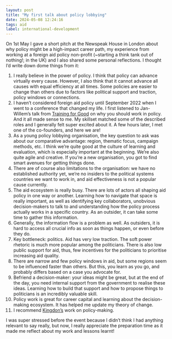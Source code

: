 ```yaml
---
layout: post
title: "My first talk about policy lobbying"
date: 2024-05-08 12:24:16
tags: aid
label: international-development
---
```


On 1st May I gave a short pitch at the Newspeak House in London about why policy might be a high-impact career path, my experience from working at a foreign aid policy non-profit (~starting a think tank out of nothing!; in the UK) and I also shared some personal reflections. I thought I’d write down dome things from it:
1. I really believe in the power of policy. I think that policy can advance virtually every cause. However, I also think that it cannot advance all causes with equal efficiency at all times. Some policies are easier to change than others due to factors like political support and traction, policy windows or connections.
2. I haven’t considered foreign aid policy until September 2022 when I went to a conference that changed my life. I first listened to Jan-Willem’s talk from [Training for Good](https://www.trainingforgood.com/) on why you should work in policy. And it all made sense to me. My skillset matched some of the described roles and I generally felt super excited about it. A few hours later, I met one of the co-founders, and here we are!
3. As a young policy lobbying organisation, the key question to ask was about our comparative advantage: region, thematic focus, campaign methods, etc. I think we’re quite good at the culture of learning and evaluation, which is especially important at the beginning. We’re also quite agile and creative. If you’re a new organisation, you got to find smart avenues for getting things done.
4. There are of course also limitations to the organisation: we have no established authority yet, we’re no insiders to the political systems countries we want to work in, and aid effectiveness is not a popular cause currently.
5. The aid ecosystem is really busy. There are lots of actors all shaping aid policy in one way or another. Learning how to navigate that space is really important, as well as identifying key collaborators, unobvious decision-makers to talk to and understanding how the policy process actually works in a specific country. As an outsider, it can take some time to gather this information.
6. Generally, the information flow is a problem as well. As outsiders, it is hard to access all crucial info as soon as things happen, or even before they do.
7. Key bottleneck: politics. Aid has very low traction. The soft power rhetoric is much more popular among the politicians. There is also low public support for aid, thus, few incentives for the politicians to prioritise increasing aid quality.
8. There are narrow and few policy windows in aid, but some regions seem to be influenced faster than others. But this, you learn as you go, and probably differs based on a case you advocate for.
9. Befriend a decision-maker: your ideas might be great, but at the end of the day, you need internal support from the government to realise these ideas. Learning how to build that support and how to propose things to politicians is an incredibly valuable skill.
10. Policy work is great for career capital and learning about the decision-making ecosystem. It has helped me update my theory of change.
11. I recommend [Kingdon’s](https://www.goodreads.com/book/show/48573.Agendas_Alternatives_and_Public_Policies) work on policy-making.

I was super stressed before the event because I didn’t think I had anything relevant to say really, but now, I really appreciate the preparation time as it made me reflect about my work and lessons learnt! 
